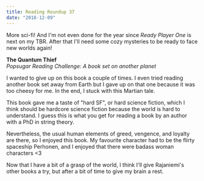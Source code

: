 ```yaml
---
title: Reading Roundup 37
date: "2018-12-09"
---
```


More sci-fi! And I'm not even done for the year since _Ready Player One_ is next on my TBR. After that I'll need some cozy mysteries to be ready to face new worlds again!

**The Quantum Thief**  
_Popsugar Reading Challenge: A book set on another planet_

I wanted to give up on this book a couple of times. I even tried reading another book set away from Earth but I gave up on that one because it was too cheesy for me. In the end, I stuck with this Martian tale.

This book gave me a taste of "hard SF", or hard science fiction, which I think should be hardcore science fiction because the world is hard to understand. I guess this is what you get for reading a book by an author with a PhD in string theory.

Nevertheless, the usual human elements of greed, vengence, and loyalty are there, so I enjoyed this book. My favourite character had to be the flirty spaceship Perhonen, and I enjoyed that there were badass woman characters <3

Now that I have a bit of a grasp of the world, I think I'll give Rajaniemi's other books a try, but after a bit of time to give my brain a rest.
